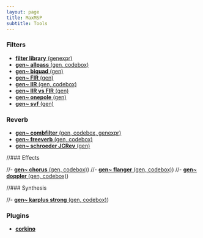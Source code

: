 ```yaml
---
layout: page
title: MaxMSP
subtitle: Tools
---
```


### Filters

- [**filter library** (genexpr)](https://velitch.github.io/velitch/2021-10-19-tool_filter_library/)
- [**gen~ allpass** (gen, codebox)](https://velitch.github.io/velitch/2021-10-19-tool_gen_allpass/)
- [**gen~ biquad** (gen)](https://velitch.github.io/velitch/2021-10-19-tool_gen_biquad/)
- [**gen~ FIR** (gen)](https://velitch.github.io/velitch/2021-10-19-tool_gen_fir/)
- [**gen~ IIR** (gen, codebox)](https://velitch.github.io/velitch/2021-10-19-tool_gen_iir/)
- [**gen~ IIR vs FIR** (gen)](https://velitch.github.io/velitch/2021-10-19-tool_gen_iir_vs_fir/)
- [**gen~ onepole** (gen)](https://velitch.github.io/velitch/2021-10-19-tool_gen_onepole/)
- [**gen~ svf** (gen)](https://velitch.github.io/velitch/2021-10-19-tool_gen_svf/)

### Reverb

- [**gen~ combfilter** (gen, codebox, genexpr)](https://velitch.github.io/velitch/2021-10-19-tool_gen_combfilter/)
- [**gen~ freeverb** (gen, codebox)](https://velitch.github.io/velitch/2021-10-19-tool_gen_freeverb/)
- [**gen~ schroeder JCRev** (gen)](https://velitch.github.io/velitch/2021-10-19-tool_gen_schroeder_JCRev/)


//### Effects

//- [**gen~ chorus** (gen, codebox)](https://velitch.github.io/velitch/2021-10-19-tool_gen_chorus/))
//- [**gen~ flanger** (gen, codebox)](https://velitch.github.io/velitch/2021-10-19-tool_gen_flanger/))
//- [**gen~ doppler** (gen, codebox)](https://velitch.github.io/velitch/2021-10-19-tool_gen_doppler/))

//### Synthesis

//- [**gen~ karplus strong** (gen, codebox)](https://velitch.github.io/velitch/2021-10-19-tool_gen_karplus/))

### Plugins

- [**corkino**](https://velitch.github.io/velitch/2021-10-13-ui_corkino/)
